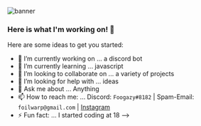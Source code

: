 ![banner](https://user-images.githubusercontent.com/56574576/101088546-b71e0180-3568-11eb-985b-3e126d7f6966.jpg)


### Here is what I'm working on! 👋


Here are some ideas to get you started:

- 🔭 I’m currently working on ... a discord bot
- 🌱 I’m currently learning ... javascript
- 👯 I’m looking to collaborate on ... a variety of projects
- 🤔 I’m looking for help with ... ideas
- 💬 Ask me about ... Anything
- 📫 How to reach me: ... Discord: `Foogazy#8182` | Spam-Email: `foilwarp@gmail.com` | [Instagram](https://www.instagram.com/foogazy__/)
- ⚡ Fun fact: ... I started coding at 18
-->
